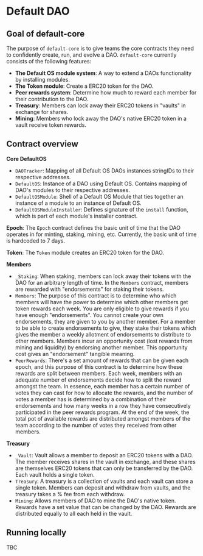 # Default DAO 

## Goal of default-core

The purpose of `default-core` is to give teams the core contracts they need to confidently create, run, and evolve a DAO. `default-core` currently consists of the following features:

- **The Default OS module system**: A way to extend a DAOs functionality by installing modules.
- **The Token module**: Create a ERC20 token for the DAO.
- **Peer rewards system**: Determine how much to reward each member for their contribution to the DAO.
- **Treasury**: Members can lock away their ERC20 tokens in "vaults" in exchange for shares.
- **Mining**: Members who lock away the DAO's native ERC20 token in a vault receive token rewards.

## Contract overview

**Core DefaultOS**
- `DAOTracker`: Mapping of all Default OS DAOs instances stringIDs to their respective addresses.
- `DefaultOS`: Instance of a DAO using Default OS. Contains mapping of DAO's modules to their respective addresses.
- `DefaultOSModule`: Shell of a Default OS Module that ties together an instance of a module to an instance of Default OS.
- `DefaultOSModuleInstaller`: Defines signature of the `install` function, which is part of each module's installer contract.

**Epoch**: The `Epoch` contract defines the basic unit of time that the DAO operates in for minting, staking, mining, etc. Currently, the basic unit of time is hardcoded to 7 days.

**Token**: The `Token` module creates an ERC20 token for the DAO.

**Members**
- `_Staking`: When staking, members can lock away their tokens with the DAO for an arbitrary length of time. In the `Members` contract, members are rewarded with "endorsements" for staking their tokens. 
- `Members`: The purpose of this contract is to determine who which members will have the power to determine which other members get token rewards each week.  You are only eligible to give rewards if you have enough "endorsements". You cannot create your own endorsements, they are given to you by another member. For a member to be able to create endorsements to give, they stake their tokens which gives the member a weekly allotment of endorsements to distribute to other members. Members incur an opportunity cost (lost rewards from mining and liquidity) by endorsing another member. This opportunity cost gives an "endorsement" tangible meaning.
- `PeerRewards`: There's a set amount of rewards that can be given each epoch, and this purpose of this contract is to determine how these rewards are split between members. Each week, members with an adequate number of endorsements decide how to split the reward amongst the team. In essence, each member has a certain number of votes they can cast for how to allocate the rewards, and the number of votes a member has is determined by a combination of their endorsements and how many weeks in a row they have consecutively participated in the peer rewards program. At the end of the week, the total pot of available rewards are distributed amongst members of the team according to the number of votes they received from other members. 

**Treasury**
- `_Vault`: Vault allows a member to deposit an ERC20 tokens with a DAO. The member receives shares in the vault in exchange, and these shares are themselves ERC20 tokens that can only be transferred by the DAO. Each vault holds a single token.
- `Treasury`: A treasury is a collection of vaults and each vault can store a single token. Members can deposit and withdraw from vaults, and the treasury takes a % fee from each withdraw.
- `Mining`: Allows members of DAO to mine the DAO's native token. Rewards have a set value that can be changed by the DAO. Rewards are distributed equally to all each held in the vault.

## Running locally

TBC


